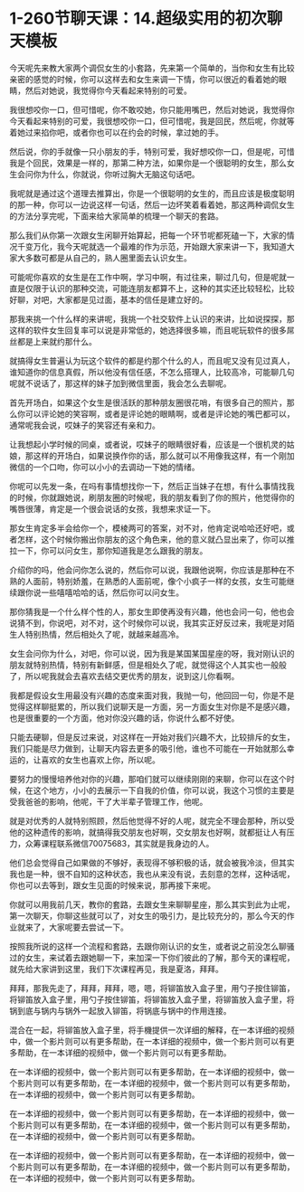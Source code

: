 # 1-260节聊天课：14.超级实用的初次聊天模板

今天呢先来教大家两个调侃女生的小套路，先来第一个简单的，当你和女生有比较亲密的感觉的时候，你可以这样去和女生来调一下情，你可以很近的看着她的眼睛，然后对她说，我觉得你今天看起来特别的可爱。

我很想咬你一口，但可惜呢，你不敢咬她，你只能用嘴巴，然后对她说，我觉得你今天看起来特别的可爱，我很想咬你一口，但可惜呢，我是回民，然后呢，你就等着她过来掐你吧，或者你也可以在约会的时候，拿过她的手。

然后说，你的手就像一只小朋友的手，特别可爱，我好想咬你一口，但是呢，可惜我是个回民，效果是一样的，那第二种方法，如果你是一个很聪明的女生，那么女生会问你为什么，你就说，你听过胸大无脑这句话吧。

我呢就是通过这个道理去推算出，你是一个很聪明的女生的，而且应该是极度聪明的那一种，你可以一边说这样一句话，然后一边坏笑着看着她，那这两种调侃女生的方法分享完呢，下面来给大家简单的梳理一个聊天的套路。

那么我们从你第一次跟女生闲聊开始算起，把每一个环节呢都死磕一下，大家的情况千变万化，我今天呢就选一个最难的作为示范，开始跟大家来讲一下，我知道大家大多数可都是从自己的，熟人圈里面去认识女生。

可能呢你喜欢的女生是在工作中啊，学习中啊，有过往来，聊过几句，但是呢就一直是仅限于认识的那种交流，可能连朋友都算不上，这种的其实还比较轻松，比较好聊，对吧，大家都是见过面，基本的信任是建立好的。

那我来挑一个什么样的来讲呢，我挑一个社交软件上认识的来讲，比如说探探，那这样的软件女生回复率可以说是非常低的，她选择很多嘛，而且呢玩软件的很多屌丝都是上来就约那什么。

就搞得女生普遍认为玩这个软件的都是约那个什么的人，而且呢又没有见过真人，谁知道你的信息真假，所以他没有信任感，不怎么搭理人，比较高冷，可能聊几句呢就不说话了，那这样的妹子加到微信里面，我会怎么去聊呢。

首先开场白，如果这个女生是很活跃的那种朋友圈很花哨，有很多自己的照片，那么你可以评论她的笑容啊，或者是评论她的眼睛啊，或者是评论她的嘴巴都可以，通常呢我会说，哎妹子的笑容还有亲和力。

让我想起小学时候的同桌，或者说，哎妹子的眼睛很好看，应该是一个很机灵的姑娘，那这样的开场白，如果说换作你的话，那么就可以不用像我这样，有一个刚加微信的一个口吻，你可以小小的去调动一下她的情绪。

你呢可以先发一条，在吗有事情想找你一下，然后正当妹子在想，有什么事情找我的时候，你就跟她说，刷朋友圈的时候呢，我的朋友看到了你的照片，他觉得你的嘴唇很薄，肯定是一个很会说话的女孩，我想来求证一下。

那女生肯定多半会给你一个，模棱两可的答案，对不对，他肯定说哈哈还好吧，或者怎样，这个时候你搬出你朋友的这个角色来，他的意义就凸显出来了，你可以推拉一下，你可以问女生，那你知道我是怎么跟我的朋友。

介绍你的吗，他会问你怎么说的，然后你可以说，我跟他说啊，你应该是那种在不熟的人面前，特别娇羞，在熟悉的人面前呢，像个小疯子一样的女孩，女生可能继续跟你说一些嘻嘻哈哈的话，然后你可以问女生。

那你猜我是一个什么样个性的人，那女生即使再没有兴趣，他也会问一句，他也会说猜不到，你说吧，对不对，这个时候你可以说，我其实正好反过来，我呢是对陌生人特别热情，然后相处久了呢，就越来越高冷。

女生会问你为什么，对吧，你可以说，因为我是某国某国星座的呀，我对刚认识的朋友就特别热情，特别有新鲜感，但是相处久了呢，就觉得这个人其实也一般般了，所以呢我就会去喜欢去结交更优秀的朋友，说到这儿你看啊。

我都是假设女生用最没有兴趣的态度来面对我，我抛一句，他回回一句，你是不是觉得这样聊挺累的，所以我们说聊天是一方面，另一方面女生对你是不是感兴趣，也是很重要的一个方面，他对你没兴趣的话，你说什么都不好使。

只能去硬聊，但是反过来说，对这样在一开始对我们兴趣不大，比较排斥的女生，我们只能是尽力做到，让聊天内容去更多的吸引他，谁也不可能在一开始就那么幸运的，让喜欢的女生也喜欢上你，所以呢。

要努力的慢慢培养他对你的兴趣，那咱们就可以继续刚刚的来聊，你可以在这个时候，在这个地方，小小的去展示一下自我的价值，你可以说，我这个习惯的主要是受我爸爸的影响，他呢，干了大半辈子管理工作，他呢。

就是对优秀的人就特别照顾，然后他觉得不好的人呢，就完全不理会那种，所以受他的这种遗传的影响，就搞得我交朋友也好啊，交女朋友也好啊，就都挺让人有压力，众筹课程联系微信70075683，其实就是我身边的人。

他们总会觉得自己如果做的不够好，表现得不够积极的话，就会被我冷淡，但其实我也是一种，很不自知的这种状态，我也从来没有说，去刻意的怎样，这种话呢，你也可以去等到，跟女生见面的时候来说，那再接下来呢。

你就可以用我前几天，教你的套路，去跟女生来聊聊星座，那么其实到此为止呢，第一次聊天，你聊这些就可以了，对女生的吸引力，是比较充分的，那么今天的作业就来了，大家呢要去尝试一下。

按照我所说的这样一个流程和套路，去跟你刚认识的女生，或者说之前没怎么聊骚过的女生，来试着去跟她聊一下，来加深一下你们彼此的了解，那今天的课程呢，就先给大家讲到这里，我们下次课程再见，我是夏洛，拜拜。

拜拜，那我先走了，拜拜，拜拜，嗯，嗯，将铆笛放入盒子里，用勺子按住铆笛，将铆笛放入盒子里，用勺子按住铆笛，将铆笛放入盒子里，将铆笛放入盒子里，将锅到底与锅内与锅外一起放入铆笛，将锅底与锅中的作用连接。

混合在一起，将铆笛放入盒子里，将手機提供一次详细的解释，在一本详细的视频中，做一个影片则可以有更多帮助，在一本详细的视频中，做一个影片则可以有更多帮助，在一本详细的视频中，做一个影片则可以有更多帮助。

在一本详细的视频中，做一个影片则可以有更多帮助，在一本详细的视频中，做一个影片则可以有更多帮助，在一本详细的视频中，做一个影片则可以有更多帮助，在一本详细的视频中，做一个影片则可以有更多帮助。

在一本详细的视频中，做一个影片则可以有更多帮助，在一本详细的视频中，做一个影片则可以有更多帮助，在一本详细的视频中，做一个影片则可以有更多帮助，在一本详细的视频中，做一个影片则可以有更多帮助。

在一本详细的视频中，做一个影片则可以有更多帮助，在一本详细的视频中，做一个影片则可以有更多帮助，在一本详细的视频中，做一个影片则可以有更多帮助，在一本详细的视频中，做一个影片则可以有更多帮助。

